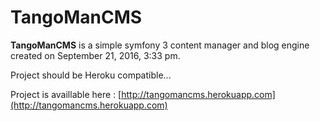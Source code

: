 TangoManCMS
=========

**TangoManCMS** is a simple symfony 3 content manager and blog engine created on September 21, 2016, 3:33 pm.

Project should be Heroku compatible...

Project is availlable here : [http://tangomancms.herokuapp.com](http://tangomancms.herokuapp.com)
